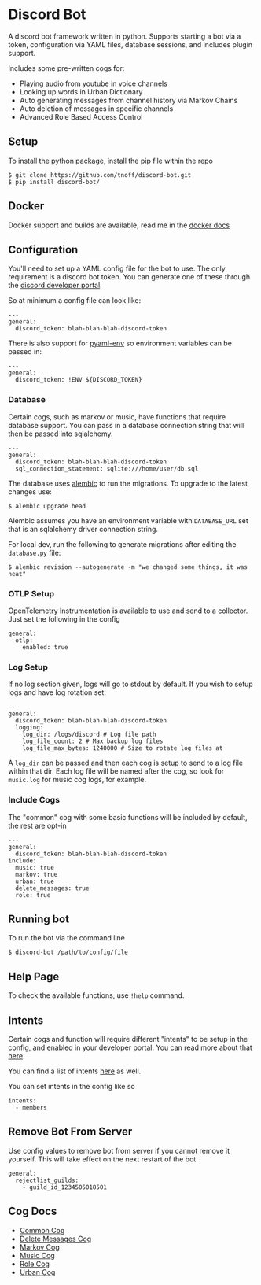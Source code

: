 # Discord Bot

A discord bot framework written in python. Supports starting a bot via a token, configuration via YAML files, database sessions, and includes plugin support.

Includes some pre-written cogs for:

- Playing audio from youtube in voice channels
- Looking up words in Urban Dictionary
- Auto generating messages from channel history via Markov Chains
- Auto deletion of messages in specific channels
- Advanced Role Based Access Control

## Setup

To install the python package, install the pip file within the repo

```
$ git clone https://github.com/tnoff/discord-bot.git
$ pip install discord-bot/
```

## Docker

Docker support and builds are available, read me in the [docker docs](./docs/docker.md)

## Configuration

You'll need to set up a YAML config file for the bot to use. The only requirement is a discord bot token. You can generate one of these through the [discord developer portal](https://discord.com/developers/docs/topics/oauth2).


So at minimum a config file can look like:
```
---
general:
  discord_token: blah-blah-blah-discord-token
```

There is also support for [pyaml-env](https://pypi.org/project/pyaml-env/) so environment variables can be passed in:
```
---
general:
  discord_token: !ENV ${DISCORD_TOKEN}
```

### Database

Certain cogs, such as markov or music, have functions that require database support. You can pass in a database connection string that will then be passed into sqlalchemy.

```
---
general:
  discord_token: blah-blah-blah-discord-token
  sql_connection_statement: sqlite:///home/user/db.sql
```

The database uses [alembic](https://alembic.sqlalchemy.org/en/latest/) to run the migrations. To upgrade to the latest changes use:

```
$ alembic upgrade head
```

Alembic assumes you have an environment variable with `DATABASE_URL` set that is an sqlalchemy driver connection string.

For local dev, run the following to generate migrations after editing the `database.py` file:

```
$ alembic revision --autogenerate -m "we changed some things, it was neat"
```

### OTLP Setup

OpenTelemetry Instrumentation is available to use and send to a collector. Just set the following in the config

```
general:
  otlp:
    enabled: true
```

### Log Setup

If no log section given, logs will go to stdout by default. If you wish to setup logs and have log rotation set:

```
---
general:
  discord_token: blah-blah-blah-discord-token
  logging:
    log_dir: /logs/discord # Log file path
    log_file_count: 2 # Max backup log files
    log_file_max_bytes: 1240000 # Size to rotate log files at
```

A `log_dir` can be passed and then each cog is setup to send to a log file within that dir. Each log file will be named after the cog, so look for `music.log` for music cog logs, for example.

### Include Cogs

The "common" cog with some basic functions will be included by default, the rest are opt-in
```
---
general:
  discord_token: blah-blah-blah-discord-token
include:
  music: true
  markov: true
  urban: true
  delete_messages: true
  role: true
```

## Running bot

To run the bot via the command line

```
$ discord-bot /path/to/config/file
```

## Help Page

To check the available functions, use `!help` command.


## Intents

Certain cogs and function will require different "intents" to be setup in the config, and enabled in your developer portal. You can read more about that [here](https://discordpy.readthedocs.io/en/stable/intents.html).

You can find a list of intents [here](https://discordpy.readthedocs.io/en/stable/api.html?highlight=intents#discord.Intents) as well.

You can set intents in the config like so

```
intents:
  - members
```

## Remove Bot From Server

Use config values to remove bot from server if you cannot remove it yourself. This will take effect on the next restart of the bot.

```
general:
  rejectlist_guilds:
    - guild_id_1234505018501
```

## Cog Docs

- [Common Cog](./docs/common.md)
- [Delete Messages Cog](./docs/delete_messages.md)
- [Markov Cog](./docs/markov.md)
- [Music Cog](./docs/music.md)
- [Role Cog](./docs/role.md)
- [Urban Cog](./docs/urban.md)